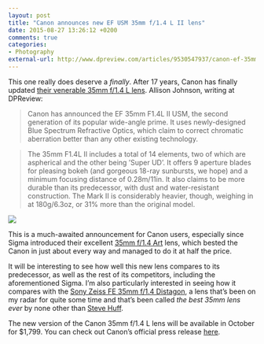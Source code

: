 ```yaml
---
layout: post
title: "Canon announces new EF USM 35mm f/1.4 L II lens"
date: 2015-08-27 13:26:12 +0200
comments: true
categories: 
- Photography
external-url: http://www.dpreview.com/articles/9530547937/canon-ef-35mm-f1-4l-ii-usm-blue-spectrum-refractive-optics
---
```


This one really does deserve a _finally_. After 17 years, Canon has finally updated [their venerable 35mm f/1.4 L lens](http://www.amazon.com/gp/product/B00009R6WY/ref=as_li_tl?ie=UTF8&camp=1789&creative=390957&creativeASIN=B00009R6WY&linkCode=as2&tag=analogsens-20&linkId=PH6DJ7MDZCBMV4RS). Allison Johnson, writing at DPReview:

> Canon has announced the EF 35mm F1.4L II USM, the second generation of its popular wide-angle prime. It uses newly-designed Blue Spectrum Refractive Optics, which claim to correct chromatic aberration better than any other existing technology.

> The 35mm F1.4L II includes a total of 14 elements, two of which are aspherical and the other being ’Super UD’. It offers 9 aperture blades for pleasing bokeh (and gorgeous 18-ray sunbursts, we hope) and a minimum focusing distance of 0.28m/11in. It also claims to be more durable than its predecessor, with dust and water-resistant construction. The Mark II is considerably heavier, though, weighing in at 180g/6.3oz, or 31% more than the original model.

<p class="extra-width"><img src="/assets/images/flickr/20300481394_2a54e7b9bf_o.jpg"/></p>

This is a much-awaited announcement for Canon users, especially since Sigma introduced their excellent [35mm f/1.4 Art](http://www.amazon.com/gp/product/B00A35X6NU/ref=as_li_tl?ie=UTF8&camp=1789&creative=390957&creativeASIN=B00A35X6NU&linkCode=as2&tag=analogsens-20&linkId=C7AROSLKIP5LPXZA) lens, which bested the Canon in just about every way and managed to do it at half the price.

It will be interesting to see how well this new lens compares to its predecessor, as well as the rest of its competitors, including the aforementioned Sigma. I’m also particularly interested in seeing how it compares with the [Sony Zeiss FE 35mm f/1.4 Distagon](http://www.amazon.com/gp/product/B00U29GNBO/ref=as_li_tl?ie=UTF8&camp=1789&creative=390957&creativeASIN=B00U29GNBO&linkCode=as2&tag=analogsens-20&linkId=GQPUCWGF5VXEH7UT), a lens that’s been on my radar for quite some time and that’s been called _the best 35mm lens ever_ by none other than [Steve Huff](http://www.stevehuffphoto.com/2015/04/21/the-sony-zeiss-35-1-4-distagon-fe-lens-review-best-35mm-lens-ever/).

The new version of the Canon 35mm f/1.4 L lens will be available in October for $1,799. You can check out Canon’s official press release [here](http://www.usa.canon.com/cusa/about_canon?pageKeyCode=pressreldetail&docId=0901e02480fefb33).